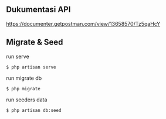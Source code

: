 ## Dukumentasi API

https://documenter.getpostman.com/view/13658570/Tz5qaHcY

## Migrate & Seed

run serve

```console
$ php artisan serve
```

run migrate db

```console
$ php migrate
```

run seeders data

```console
$ php artisan db:seed
```
